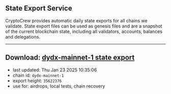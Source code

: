 ## State Export Service
CryptoCrew provides automatic daily state exports for all chains we validate. State export files can be used as genesis files and are a snapshot of the current blockchain state, including all validators, accounts, balances and delegations.

---
**Download: [dydx-mainnet-1 state export](https://dl-tyo.ccvalidators.com/SERVICE/dydx/dydx-mainnet-1_export_35622376.json)**
---

- last updated: Thu Jan 23 2025 10:35:06
- chain id: `dydx-mainnet-1`
- export height: `35622376`
- use for: airdrops, local tests, chain recovery

